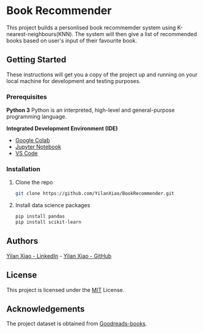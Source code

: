 # Book Recommender

This project builds a personlised book recommemder system using K-nearest-neighbours(KNN). The system will then give a list of recommended books based on user's input of their favourite book. 

## Getting Started

These instructions will get you a copy of the project up and running on your local machine for development and testing purposes. 

### Prerequisites

**Python 3** Python is an interpreted, high-level and general-purpose programming language. 

**Integrated Development Environment (IDE)** 
- [Google Colab](https://colab.research.google.com/notebooks/intro.ipynb#recent=true)
- [Jupyter Notebook](https://jupyter.org/)
- [VS Code](https://code.visualstudio.com/)

### Installation

1. Clone the repo
   ```sh
   git clone https://github.com/YilanXiao/BookRecommender.git
   ```
2. Install data science packages
   ```sh
   pip install pandas
   pip install scikit-learn
   ```

## Authors

[Yilan Xiao - LinkedIn](https://www.linkedin.com/in/silviaji/) - [Yilan Xiao - GitHub](https://github.com/YilanXiao)

## License
This project is licensed under the [MIT](https://choosealicense.com/licenses/mit/) License.

## Acknowledgements

The project dataset is obtained from [Goodreads-books](https://www.kaggle.com/datasets/jealousleopard/goodreadsbooks).